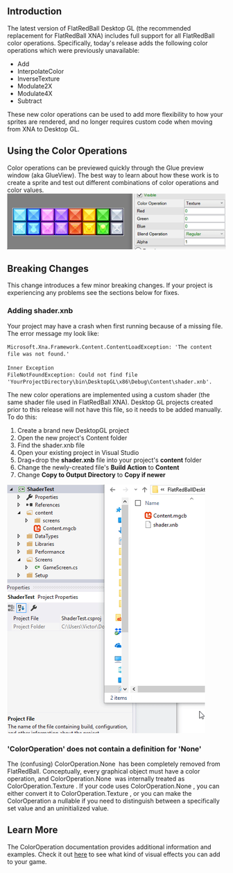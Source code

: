 ## Introduction

The latest version of FlatRedBall Desktop GL (the recommended replacement for FlatRedBall XNA) includes full support for all FlatRedBall color operations. Specifically, today's release adds the following color operations which were previously unavailable:

-   Add
-   InterpolateColor
-   InverseTexture
-   Modulate2X
-   Modulate4X
-   Subtract

These new color operations can be used to add more flexibility to how your sprites are rendered, and no longer requires custom code when moving from XNA to Desktop GL.

## Using the Color Operations

Color operations can be previewed quickly through the Glue preview window (aka GlueView). The best way to learn about how these work is to create a sprite and test out different combinations of color operations and color values. ![](/media/2018-07-2018-07-28_12-14-42.gif)

## Breaking Changes

This change introduces a few minor breaking changes. If your project is experiencing any problems see the sections below for fixes.

### Adding shader.xnb

Your project may have a crash when first running because of a missing file. The error message my look like:

``` wrap:true
Microsoft.Xna.Framework.Content.ContentLoadException: 'The content file was not found.'

Inner Exception
FileNotFoundException: Could not find file 'YourProjectDirectory\bin\DesktopGL\x86\Debug\Content\shader.xnb'.
```

The new color operations are implemented using a custom shader (the same shader file used in FlatRedBall XNA). Desktop GL projects created prior to this release will not have this file, so it needs to be added manually. To do this:

1.  Create a brand new DesktopGL project
2.  Open the new project's Content folder
3.  Find the shader.xnb file
4.  Open your existing project in Visual Studio
5.  Drag+drop the **shader.xnb** file into your project's **content** folder
6.  Change the newly-created file's **Build Action** to **Content**
7.  Change **Copy to Output Directory** to **Copy if newer**

[![](/media/2018-07-2018-07-28_09-39-36.gif)](/media/2018-07-2018-07-28_09-39-36.gif)

### 'ColorOperation' does not contain a definition for 'None'

The (confusing) ColorOperation.None  has been completely removed from FlatRedBall. Conceptually, every graphical object must have a color operation, and ColorOperation.None  was internally treated as ColorOperation.Texture . If your code uses ColorOperation.None , you can either convert it to ColorOperation.Texture , or you can make the ColorOperation a nullable if you need to distinguish between a specifically set value and an uninitialized value.

## Learn More

The ColorOperation documentation provides additional information and examples. Check it out [here](/documentation/api/flatredball/graphics/coloroperation.md) to see what kind of visual effects you can add to your game.
